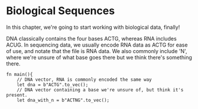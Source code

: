 # Biological Sequences

In this chapter, we're going to start working with biological data, finally!

DNA classically contains the four bases ACTG, whereas RNA includes ACUG. In sequencing data, we usually encode RNA data as ACTG for ease of use, and notate that the file is RNA data. We also commonly include 'N', where we're unsure of what base goes there but we think there's something there. 

```
fn main(){
    // DNA vector, RNA is commonly encoded the same way
    let dna = b"ACTG".to_vec();
    // DNA vector containing a base we're unsure of, but think it's present.
    let dna_with_n = b"ACTNG".to_vec();
```